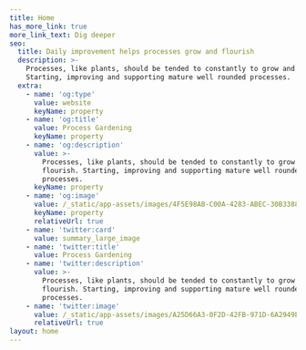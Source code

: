 ```yaml
---
title: Home
has_more_link: true
more_link_text: Dig deeper
seo:
  title: Daily improvement helps processes grow and flourish
  description: >-
    Processes, like plants, should be tended to constantly to grow and flourish.
    Starting, improving and supporting mature well rounded processes. 
  extra:
    - name: 'og:type'
      value: website
      keyName: property
    - name: 'og:title'
      value: Process Gardening
      keyName: property
    - name: 'og:description'
      value: >-
        Processes, like plants, should be tended to constantly to grow and
        flourish. Starting, improving and supporting mature well rounded
        processes. 
      keyName: property
    - name: 'og:image'
      value: /_static/app-assets/images/4F5E98AB-C00A-4283-ABEC-30B3388C7815.png
      keyName: property
      relativeUrl: true
    - name: 'twitter:card'
      value: summary_large_image
    - name: 'twitter:title'
      value: Process Gardening
    - name: 'twitter:description'
      value: >-
        Processes, like plants, should be tended to constantly to grow and
        flourish. Starting, improving and supporting mature well rounded
        processes. 
    - name: 'twitter:image'
      value: /_static/app-assets/images/A25D66A3-0F2D-42FB-971D-6A2949E4709F.png
      relativeUrl: true
layout: home
---
```

